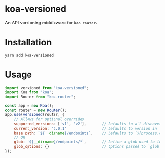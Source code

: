 # koa-versioned
An API versioning middleware for `koa-router`.

# Installation
`yarn add koa-versioned`

# Usage
```js
import versioned from "koa-versioned";
import Koa from "koa";
import Router from "koa-router";

const app = new Koa();
const router = new Router();
app.use(versioned(router, {
    // Allows for optional overrides
    supported_versions: ['v1', 'v2'],       // Defaults to all discovered version directories
    current_version: '1.0.1'                // Defaults to version in `${process.cwd()}/package.json`
    base_path: `${__dirname}/endpoints`,    // Defaults to `${process.cwd()}/endpoints`
    // OR
    glob: `${__dirname}/endpoints/*`,       // Define a glob used to locate version directories
    glob_options: {}                        // Options passed to `glob`
});
```